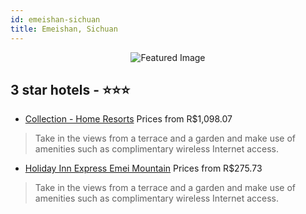 ```yaml
---
id: emeishan-sichuan
title: Emeishan, Sichuan
---
```


<center><img src="https://i.travelapi.com/hotels/22000000/21720000/21719600/21719542/8a64738a_z.jpg" alt="Featured Image" /></center>


##  3 star hotels - ⭐️⭐️⭐️

-    [Collection - Home Resorts](https://us.hurb.com/hotels/emeishan/collection-home-resorts-JNP-JP422249?cmp=18055) Prices from R$1,098.07
   > Take in the views from a terrace and a garden and make use of amenities such as complimentary wireless Internet access.
-    [Holiday Inn Express Emei Mountain](https://us.hurb.com/hotels/emeishan/holiday-inn-express-emei-mountain-JNP-JP02705G?cmp=18055) Prices from R$275.73
   > Take in the views from a terrace and a garden and make use of amenities such as complimentary wireless Internet access.
